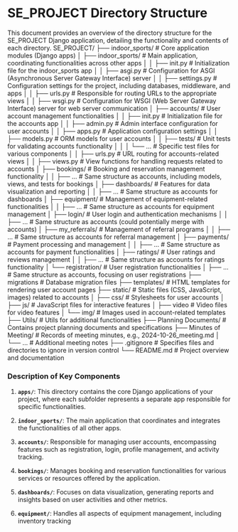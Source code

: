 # SE_PROJECT Directory Structure

This document provides an overview of the directory structure for the SE_PROJECT Django application, detailing the functionality and contents of each directory.
SE_PROJECT/
├── indoor_sports/                # Core application modules (Django apps)
│   ├── indoor_sports/            # Main application, coordinating functionalities across other apps
│   │   ├── init.py               # Initialization file for the indoor_sports app
│   │   ├── asgi.py               # Configuration for ASGI (Asynchronous Server Gateway Interface) server
│   │   ├── settings.py           # Configuration settings for the project, including databases, middleware, and apps
│   │   ├── urls.py               # Responsible for routing URLs to the appropriate views
│   │   ├── wsgi.py               # Configuration for WSGI (Web Server Gateway Interface) server for web server communication
│   ├── accounts/                 # User account management functionalities
│   │   ├── init.py               # Initialization file for the accounts app
│   │   ├── admin.py              # Admin interface configuration for user accounts
│   │   ├── apps.py               # Application configuration settings
│   │   ├── models.py             # ORM models for user accounts
│   │   ├── tests/                # Unit tests for validating accounts functionality
│   │   │   └── ...               # Specific test files for various components
│   │   ├── urls.py               # URL routing for accounts-related views
│   │   ├── views.py              # View functions for handling requests related to accounts
│   ├── bookings/                 # Booking and reservation management functionality
│   │   ├── ...                   # Same structure as accounts, including models, views, and tests for bookings
│   ├── dashboards/               # Features for data visualization and reporting
│   │   ├── ...                   # Same structure as accounts for dashboards
│   ├── equipment/                # Management of equipment-related functionalities
│   │   ├── ...                   # Same structure as accounts for equipment management
│   ├── login/                    # User login and authentication mechanisms
│   │   ├── ...                   # Same structure as accounts (could potentially merge with accounts)
│   ├── my_referrals/             # Management of referral programs
│   │   ├── ...                   # Same structure as accounts for referral management
│   ├── payments/                 # Payment processing and management
│   │   ├── ...                   # Same structure as accounts for payment functionalities
│   ├── ratings/                  # User ratings and reviews management
│   │   ├── ...                   # Same structure as accounts for ratings functionality
│   └── registration/             # User registration functionalities
│       ├── ...                   # Same structure as accounts, focusing on user registrations
├── migrations                    # Database migration files
├── templates/                    # HTML templates for rendering user account pages
├── static/                       # Static files (CSS, JavaScript, images) related to accounts
│   ├── css/                      # Stylesheets for user accounts
│   ├── js/                       # JavaScript files for interactive features
│   ├── video                     # Video files for video features
│   └── img/                      # Images used in account-related templates
├── Utils/                        # Utils for additional functionalities
├── Planning Documents/           # Contains project planning documents and specifications
├── Minutes of Meeting/           # Records of meeting minutes, e.g., 2024-10-26_meeting.md
│   └── ...                       # Additional meeting notes
├── .gitignore                    # Specifies files and directories to ignore in version control
└── README.md                     # Project overview and documentation



### Description of Key Components

1. **`apps/`**: This directory contains the core Django applications of your project, where each subfolder represents a separate app responsible for specific functionalities.

2. **`indoor_sports/`**: The main application that coordinates and integrates the functionalities of all other apps.

3. **`accounts/`**: Responsible for managing user accounts, encompassing features such as registration, login, profile management, and activity tracking.

4. **`bookings/`**: Manages booking and reservation functionalities for various services or resources offered by the application.

5. **`dashboards/`**: Focuses on data visualization, generating reports and insights based on user activities and other metrics.

6. **`equipment/`**: Handles all aspects of equipment management, including inventory tracking


